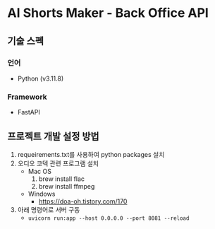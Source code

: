 # AI Shorts Maker - Back Office API

## 기술 스펙

### 언어
- Python (v3.11.8)

### Framework
- FastAPI

## 프로젝트 개발 설정 방법
1. requeirements.txt를 사용하여 python packages 설치
2. 오디오 코덱 관련 프로그램 설치
    - Mac OS
      1. brew install flac
      2. brew install ffmpeg
    - Windows
      - https://doa-oh.tistory.com/170
3. 아래 명령어로 서버 구동
   - `uvicorn run:app --host 0.0.0.0 --port 8081 --reload`